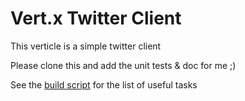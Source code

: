 # Vert.x Twitter Client

This verticle is a simple twitter client

Please clone this and add the unit tests & doc for me ;)

See the [build script](build.gradle) for the list of useful tasks
